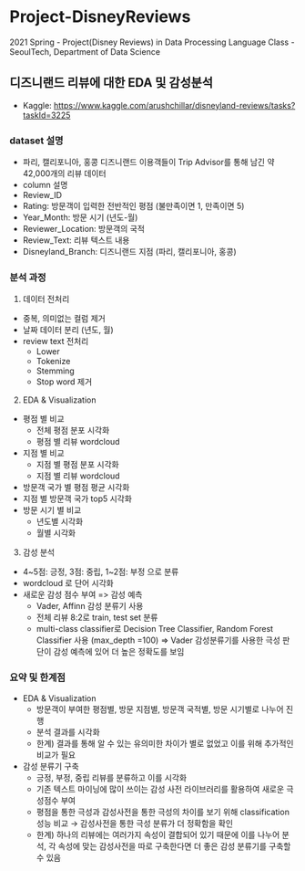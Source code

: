 # Project-DisneyReviews
2021 Spring - Project(Disney Reviews) in Data Processing Language Class - SeoulTech, Department of Data Science

## 디즈니랜드 리뷰에 대한 EDA 및 감성분석

- Kaggle: https://www.kaggle.com/arushchillar/disneyland-reviews/tasks?taskId=3225

### dataset 설명
- 파리, 캘리포니아, 홍콩 디즈니랜드 이용객들이 Trip Advisor를 통해 남긴 약 42,000개의 리뷰 데이터
-  column 설명
  - Review_ID
  - Rating: 방문객이 입력한 전반적인 평점 (불만족이면 1, 만족이면 5)
  - Year_Month: 방문 시기 (년도-월)
  - Reviewer_Location: 방문객의 국적
  - Review_Text: 리뷰 텍스트 내용
  - Disneyland_Branch: 디즈니랜드 지점 (파리, 캘리포니아, 홍콩)

### 분석 과정
1. 데이터 전처리
  - 중복, 의미없는 컬럼 제거
  - 날짜 데이터 분리 (년도, 월)
  - review text 전처리
    - Lower
    - Tokenize
    - Stemming
    - Stop word 제거

2. EDA & Visualization
  - 평점 별 비교
    - 전체 평점 분포 시각화
    - 평점 별 리뷰 wordcloud 
  - 지점 별 비교
    - 지점 별 평점 분포 시각화
    - 지점 별 리뷰 wordcloud
  - 방문객 국가 별 평점 평균 시각화
  - 지점 별 방문객 국가 top5 시각화
  - 방문 시기 별 비교
    - 년도별 시각화
    - 월별 시각화

3.  감성 분석
  - 4~5점: 긍정, 3점: 중립, 1~2점: 부정 으로 분류
  - wordcloud 로 단어 시각화
  - 새로운 감성 점수 부여 => 감성 예측
    - Vader, Affinn 감성 분류기 사용
    - 전체 리뷰 8:2로 train, test set 분류
    - multi-class classifier로 Decision Tree Classifier, Random Forest Classifier 사용 (max_depth =100)
      ⇒ Vader 감성분류기를 사용한 극성 판단이 감성 예측에 있어 더 높은 정확도를 보임

### 요약 및 한계점
- EDA & Visualization
  - 방문객이 부여한 평점별, 방문 지점별, 방문객 국적별, 방문 시기별로 나누어 진행
  - 분석 결과를 시각화
  - 한계) 결과를 통해 알 수 있는 유의미한 차이가 별로 없었고 이를 위해 추가적인 비교가 필요 
- 감성 분류기 구축
  - 긍정, 부정, 중립 리뷰를 분류하고 이를 시각화
  - 기존 텍스트 마이닝에 많이 쓰이는 감성 사전 라이브러리를 활용하여 새로운 극성점수 부여
  - 평점을 통한 극성과 감성사전을 통한 극성의 차이를 보기 위해 classification 성능 비교 → 감성사전을 통한 극성 분류가 더 정확함을 확인
  - 한계) 하나의 리뷰에는 여러가지 속성이 결합되어 있기 때문에 이를 나누어 분석, 각 속성에 맞는 감성사전을 따로 구축한다면 더 좋은 감성 분류기를 구축할 수 있음
